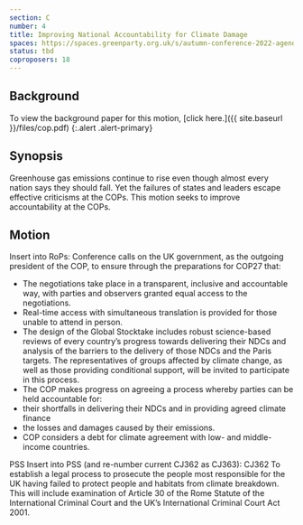 ```yaml
---
section: C
number: 4
title: Improving National Accountability for Climate Damage
spaces: https://spaces.greenparty.org.uk/s/autumn-conference-2022-agenda-forum/?contentId=97884
status: tbd
coproposers: 18
---
```

## Background
To view the background paper for this motion, [click here.]({{ site.baseurl }}/files/cop.pdf)
{:.alert .alert-primary}

## Synopsis
Greenhouse gas emissions continue to rise even though almost every nation says they should fall. Yet the failures of states and leaders escape effective criticisms at the COPs. This motion seeks to improve accountability at the COPs.

## Motion
Insert into RoPs:
Conference calls on the UK government, as the outgoing president of the COP, to ensure through the preparations for COP27 that:
*	The negotiations take place in a transparent, inclusive and accountable way, with parties and observers granted equal access to the negotiations.
*	Real-time access with simultaneous translation is provided for those unable to attend in person.
*	The design of the Global Stocktake includes robust science-based reviews of every country’s progress towards delivering their NDCs and analysis of the barriers to the delivery of those NDCs and the Paris targets. The representatives of groups affected by climate change, as well as those providing conditional support, will be invited to participate in this process.
*	The COP makes progress on agreeing a process whereby parties can be held accountable for:
*	their shortfalls in delivering their NDCs and in providing agreed climate finance
*	the losses and damages caused by their emissions.
*	COP considers a debt for climate agreement with low- and middle-income countries.

PSS
Insert into PSS (and re-number current CJ362 as CJ363):
CJ362 To establish a legal process to prosecute the people most responsible for the UK having failed to protect people and habitats from climate breakdown. This will include examination of Article 30 of the Rome Statute of the International Criminal Court and the UK’s International Criminal Court Act 2001.
